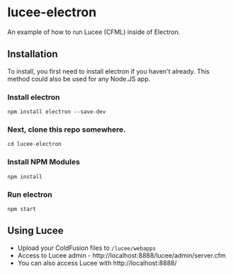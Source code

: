 # lucee-electron
An example of how to run Lucee (CFML) inside of Electron.

## Installation
To install, you first need to install electron if you haven't already. This method could also be used for any Node.JS app.

### Install electron

`npm install electron --save-dev`

### Next, clone this repo somewhere.

`cd lucee-electron`

### Install NPM Modules

`npm install`

### Run electron

`npm start`

## Using Lucee

- Upload your ColdFusion files to `/lucee/webapps`
- Access to Lucee admin - http://localhost:8888/lucee/admin/server.cfm
- You can also access Lucee with http://localhost:8888/
